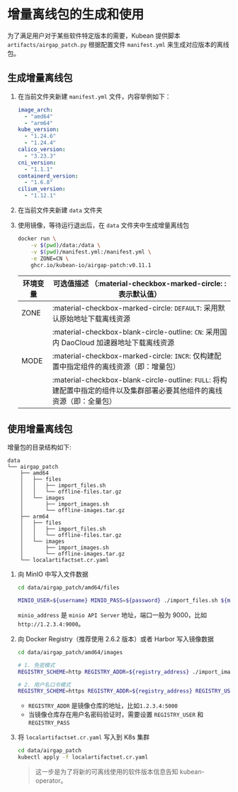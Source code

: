# 增量离线包的生成和使用

为了满足用户对于某些软件特定版本的需要，Kubean 提供脚本 `artifacts/airgap_patch.py` 根据配置文件 `manifest.yml`
来生成对应版本的离线包。

## 生成增量离线包

1. 在当前文件夹新建 `manifest.yml` 文件，内容举例如下：

    ```yaml
    image_arch:
      - "amd64"
      - "arm64"
    kube_version:
      - "1.24.6"
      - "1.24.4"
    calico_version:
      - "3.23.3"
    cni_version:
      - "1.1.1"
    containerd_version:
      - "1.6.8"
    cilium_version:
      - "1.12.1"
    ```

2. 在当前文件夹新建 `data` 文件夹

3. 使用镜像，等待运行退出后，在 `data` 文件夹中生成增量离线包

    ```bash
    docker run \
        -v $(pwd)/data:/data \
        -v $(pwd)/manifest.yml:/manifest.yml \
        -e ZONE=CN \
        ghcr.io/kubean-io/airgap-patch:v0.11.1
    ```

    | 环境变量 | 可选值描述 （:material-checkbox-marked-circle: :表示默认值） |
    | ----------- | ------------------------------------ |
    | ZONE | :material-checkbox-marked-circle: `DEFAULT`: 采用默认原始地址下载离线资源  |
    |      | :material-checkbox-blank-circle-outline: `CN`: 采用国内 DaoCloud 加速器地址下载离线资源 |
    | MODE | :material-checkbox-marked-circle: `INCR`: 仅构建配置中指定组件的离线资源（即：增量包）|
    |      | :material-checkbox-blank-circle-outline:  `FULL`: 将构建配置中指定的组件以及集群部署必要其他组件的离线资源（即：全量包）|

## 使用增量离线包

增量包的目录结构如下:

```
data
└── airgap_patch
    ├── amd64
    │   ├── files
    │   │   ├── import_files.sh
    │   │   └── offline-files.tar.gz
    │   └── images
    │       ├── import_images.sh
    │       └── offline-images.tar.gz
    ├── arm64
    │   ├── files
    │   │   ├── import_files.sh
    │   │   └── offline-files.tar.gz
    │   └── images
    │       ├── import_images.sh
    │       └── offline-images.tar.gz
    └── localartifactset.cr.yaml
```

1. 向 MinIO 中写入文件数据

    ```bash
    cd data/airgap_patch/amd64/files
   
    MINIO_USER=${username} MINIO_PASS=${password} ./import_files.sh ${minio_address}
    ```

    `minio_address` 是 `minio API Server` 地址，端口一般为 9000，比如 `http://1.2.3.4:9000`。

2. 向 Docker Registry（推荐使用 2.6.2 版本）或者 Harbor 写入镜像数据

    ```bash
    cd data/airgap_patch/amd64/images

    # 1. 免密模式
    REGISTRY_SCHEME=http REGISTRY_ADDR=${registry_address} ./import_images.sh

    # 2. 用户名口令模式
    REGISTRY_SCHEME=https REGISTRY_ADDR=${registry_address} REGISTRY_USER=${username} REGISTRY_PASS=${password} ./import_images.sh
    ```

    * `REGISTRY_ADDR` 是镜像仓库的地址，比如`1.2.3.4:5000`
    * 当镜像仓库存在用户名密码验证时，需要设置 `REGISTRY_USER` 和 `REGISTRY_PASS`

3. 将 `localartifactset.cr.yaml` 写入到 K8s 集群

    ```bash
    cd data/airgap_patch
    kubectl apply -f localartifactset.cr.yaml
    ```

    > 这一步是为了将新的可离线使用的软件版本信息告知 kubean-operator。
